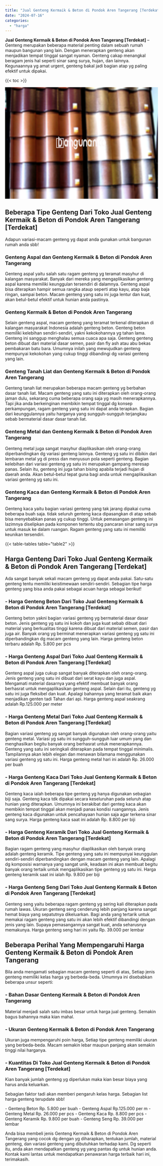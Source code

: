 ```yaml
---
title: "Jual Genteng Kermaik & Beton di Pondok Aren Tangerang [Terdekat]"
date: "2024-07-16"
categories: 
  - "harga"
---
```


**Jual Genteng Kermaik & Beton di Pondok Aren Tangerang \[Terdekat\]** – Genteng merupakan beberapa material penting dalam sebuah rumah maupun bangunan yang lain. Dengan menerapkan genteng akan menjadikan tempat tinggal sangat nyaman. Genteng cakap menangkal beragam jenis hal seperti sinar sang surya, hujan, dan lainnya. Kegunaannya yg amat urgent, genteng bakal jadi bagian atap yg paling efektif untuk dipakai.

{{< toc >}}

![Jual Genteng Kermaik & Beton di Pondok Aren Tangerang [Terdekat]](/images/genteng-minimalis-murah13.png)

## Beberapa Tipe Genteng Dari Toko Jual Genteng Kermaik & Beton di Pondok Aren Tangerang \[Terdekat\]

Adapun variasi-macam genteng yg dapat anda gunakan untuk bangunan rumah anda sbb!

### Genteng Aspal dan Genteng Kermaik & Beton di Pondok Aren Tangerang

Genteng aspal yaitu salah satu ragam genteng yg teramat masyhur di kalangan masyarakat. Banyak dari mereka yang mengaplikasikan genteng aspal karena memiliki keunggulan tersendiri di dalamnya. Genteng aspal bisa diterapkan hampir semua rangka ataup seperti atap kayu, atap baja ringan, sampai beton. Macam genteng yang satu ini juga lentur dan kuat, akan betul-betul efektif untuk hunian anda pastinya.

### Genteng Kermaik & Beton di Pondok Aren Tangerang

Selain genteng aspal, macam genteng yang teramat terkenal diterapkan di kalangan masyarakat Indonesia adalah genteng beton. Genteng beton memiliki kelebihan sendiri-sendiri, yakni kekokohannya yg tahan lama. Genteng ini sanggup menghalau semua cuaca apa saja. Genteng genteng beton dibuat dari material dasar semen, pasir dan fly ash atau abu bekas pembakaran batu bara. Umumnya inilah yang mewujudkan genteng mempunyai kekokohan yang cukup tinggi dibandingi dg variasi genteng yang lain.

### Genteng Tanah Liat dan Genteng Kermaik & Beton di Pondok Aren Tangerang

Genteng tanah liat merupakan beberapa macam genteng yg berbahan dasar tanah liat. Macam genteng yang satu ini diterapkan oleh orang-orang jaman dulu, sekarang cuma beberapa orang saja yg masih menerapkannya. Tapi jika anda berkeinginan membikin tempat tinggal dg konsep perkampungan, ragam genteng yang satu ini dapat anda terapkan. Bagian dari keunggulannya yaitu harganya yang sungguh-sungguh terjangkau sebab bermaterial dasar dasar tanah liat.

### Genteng Metal dan Genteng Kermaik & Beton di Pondok Aren Tangerang

Genteng metal juga sangat masyhur diaplikasikan oleh orang-orang diperbandingkan dg variasi genteng lainnya. Genteng yg satu ini dibikin dari lembaran metal yg di press dan menyusun pola seperti genteng. Bagian kelebihan dari variasi genteng yg satu ini merupakan gampang meresap panas. Selain itu, genteng ini juga tahan bising apabila terjadi hujan di daerah anda. Akan betul-betul tepat guna bagi anda untuk mengaplikasikan variasi genteng yg satu ini.

### Genteng Kaca dan Genteng Kermaik & Beton di Pondok Aren Tangerang

Genteng kaca yaitu bagian variasi genteng yang tak jarang dipakai cuma beberapa buah saja. tidak seluruh genteng kaca dipasangkan di atap sebab bisa menyebabkan panas yg cukup tinggi. Untuk pemasangan genteng ini lazimnya diselipkan pada komponen tertentu sbg pancaran sinar sang surya untuk masuk ke dalam ruangan. Ragam genteng yang satu ini memiliki keunikan tersendiri.

{{< table-tables table="table2" >}}

## Harga Genteng Dari Toko Jual Genteng Kermaik & Beton di Pondok Aren Tangerang \[Terdekat\]

Ada sangat banyak sekali macam genteng yg dapat anda pakai. Satu-satu genteng tentu memiliki keistimewaan sendiri-sendiri. Sebagian tipe harga genteng yang bisa anda pakai sebagai acuan harga sebagai berikut!

### \- Harga Genteng Beton Dari Toko Jual Genteng Kermaik & Beton di Pondok Aren Tangerang \[Terdekat\]

Genteng beton yakni bagian variasi genteng yg bermaterial dasar dasar beton. Jenis genteng yg satu ini kokoh dan juga kuat sebab dibuat dari material yang berkualitas tinggi karena dibuat dari material semen, pasir dan juga air. Banyak orang yg berminat menerapkan variasi genteng yg satu ini diperbandingkan dg macam genteng yang lain. Harga genteng beton terbaru adalah Rp. 5.800 per pcs

### \- Harga Genteng Aspal Dari Toko Jual Genteng Kermaik & Beton di Pondok Aren Tangerang \[Terdekat\]

Genteng aspal juga cukup sangat banyak diterapkan oleh orang-orang. Jenis genteng yang satu ini dibuat dari serat kayu dan juga aspal. Mengamati material dasarnya yang efektif membuat banyak orang berhasrat untuk mengaplikasikan genteng aspal. Selain dari itu, genteng yg satu ini juga fleksibel dan kuat. Apalagi bahannya yang teramat baik akan menjadikan genten tadi Tahan dari api. Harga genteng aspal seakrang adalah Rp.125.000 per meter

### \- Harga Genteng Metal Dari Toko Jual Genteng Kermaik & Beton di Pondok Aren Tangerang \[Terdekat\]

Bagian variasi genteng yg sangat banyak digunakan oleh orang-orang yaitu genteng metal. Variasi yg satu ini sungguh-sungguh luar umum yang dan menghasilkan begitu banyak orang berhasrat untuk menerapkannya. Genteng yang satu ini seringkali diterapkan pada tempat tinggal minimalis. Tampilannya akan lebih elegan dan menawan bilamana menggunakan variasi genteng yg satu ini. Harga genteng metal hari ini adalah Rp. 26.000 per buah

### \- Harga Genteng Kaca Dari Toko Jual Genteng Kermaik & Beton di Pondok Aren Tangerang \[Terdekat\]

Genteng kaca ialah beberapa tipe genteng yg hanya digunakan sebagian biji saja. Genteng kaca tdk dipakai secara keseluruhan pada seluruh atap hunian yang diterapkan. Umumnya ini berakibat dari genteg kaca akan membikin tempat tinggal akan menjadi panas kondisi ruangannya. Jenis genteng kaca digunakan untuk pencahayaan hunian saja agar terkena sinar sang surya. Harga genteng kaca saat ini adalah Rp. 8.800 per biji

### \- Harga Genteng Keramik Dari Toko Jual Genteng Kermaik & Beton di Pondok Aren Tangerang \[Terdekat\]

Bagian ragam genteng yang masyhur diaplikasikan oleh banyak orang adalah genteng keramik. Tipe genteng yang satu ini mempunyai keunggulan sendiri-sendiri diperbandingkan dengan macam genteng yang lain. Apalagi dg komposisi warnanya yang sangat unik, keadaan ini akan membuat begitu banyak orang tertaik untuk mengaplikasikan tipe genteng yg satu ini. Harga genteng keramik saat ini ialah Rp. 9.800 per biji

### \- Harga Genteng Seng Dari Toko Jual Genteng Kermaik & Beton di Pondok Aren Tangerang \[Terdekat\]

Genteng seng yaitu beberapa ragam genteng yg sering kali diterapkan pada rumah lawas. Ukuran genteng seng cenderung lebih panjang karena sangat hemat biaya yang sepatutnya dikeluarkan. Bagi anda yang tertarik untuk memakai ragam genteng yang satu ini akan lebih efektif dibandingi dengan jenis yang lain. Supaya pemasangannya sangat kuat, anda seharusnya memakunya. Harga genteng seng hari ini yaitu Rp. 39.000 per lembar

## Beberapa Perihal Yang Mempengaruhi Harga Genteng Kermaik & Beton di Pondok Aren Tangerang

Bila anda mengamati sebagian macam genteng seperti di atas, Setiap jenis genteng memiliki kelas harga yg berbeda-beda. Umumnya ini disebabkan beberapa unsur seperti:

### \- Bahan Dasar Genteng Kermaik & Beton di Pondok Aren Tangerang

Material menjadi salah satu imbas besar untuk harga jual genteng. Semakin bagus bahannya maka kian mahal.

### \- Ukuran Genteng Kermaik & Beton di Pondok Aren Tangerang

Ukuran juga mempengaruhi poin harga, Setiap tipe genteng memiliki ukuran yang berbeda-beda. Macam semakin lebar maupun panjang akan semakin tinggi nilai harganya.

### \- Kuantitas Di Toko Jual Genteng Kermaik & Beton di Pondok Aren Tangerang \[Terdekat\]

Kian banyak jumlah genteng yg diperlukan maka kian besar biaya yang harus anda keluarkan.

Sebagian faktor tadi akan memberi pengaruh kelas harga. Sebagian list harga genteng terupdate sbb!

\- Genteng Beton Rp. 5.800 per buah - Genteng Aspal Rp.125.000 per m - Genteng Metal Rp. 26.000 per pcs - Genteng Kaca Rp. 8.800 per pcs - Genteng Keramik Rp. 9.800 per buah - Genteng Seng Rp. 39.000 per lembar

Anda bisa membeli jenis Genteng Kermaik & Beton di Pondok Aren Tangerang yang cocok dg dengan yg diharapkan, tentukan jumlah, material genteng, dan variasi genteng yang dibutuhkan terhadap kami. Dg seperti itu, anda akan mendapatkan genteng yg yang pantas dg untuk hunian anda. Kontak kami lantas untuk mendapatkan penawaran harga terbaik hari ini, terimakasih.
